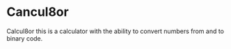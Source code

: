 <h1 aling="center">Cancul8or</h1>
Calcul8or this is a calculator with the ability to convert numbers from and to binary code. 
